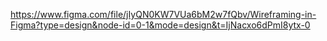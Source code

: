 https://www.figma.com/file/jIyQN0KW7VUa6bM2w7fQbv/Wireframing-in-Figma?type=design&node-id=0-1&mode=design&t=IjNacxo6dPmI8ytx-0
